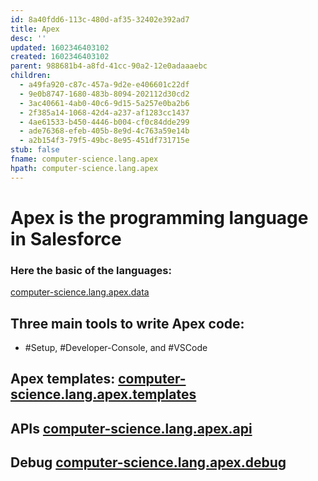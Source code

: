 ```yaml
---
id: 8a40fdd6-113c-480d-af35-32402e392ad7
title: Apex
desc: ''
updated: 1602346403102
created: 1602346403102
parent: 988681b4-a8fd-41cc-90a2-12e0adaaaebc
children:
  - a49fa920-c87c-457a-9d2e-e406601c22df
  - 9e0b8747-1680-483b-8094-202112d30cd2
  - 3ac40661-4ab0-40c6-9d15-5a257e0ba2b6
  - 2f385a14-1068-42d4-a237-af1283cc1437
  - 4ae61533-b450-4446-b004-cf0c84dde299
  - ade76368-efeb-405b-8e9d-4c763a59e14b
  - a2b154f3-79f5-49bc-8e95-451df731715e
stub: false
fname: computer-science.lang.apex
hpath: computer-science.lang.apex
---
```

# Apex is the programming language in Salesforce

### Here the basic of the languages:

[computer-science.lang.apex.data](/404.html)

## Three main tools to write Apex code:

- \#Setup, #Developer-Console, and #VSCode

## Apex templates: [computer-science.lang.apex.templates](4ae61533-b450-4446-b004-cf0c84dde299)

## APIs [computer-science.lang.apex.api](a49fa920-c87c-457a-9d2e-e406601c22df)

## Debug [computer-science.lang.apex.debug](9e0b8747-1680-483b-8094-202112d30cd2)

